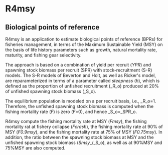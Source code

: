 R4msy
====================

## Biological points of reference

R4msy is an application to estimate biological points of reference (BPRs) for fisheries management, in terms of the Maximum Sustainable Yield (MSY) on the basis of life history parameters such as growth, natural mortality rate, maturity, and fishing gear selectivity.

The approach is based on a combination of yield per recruit (_YPR_) and spawning stock biomass per recruit (SPR) with stock-recruitment (S-R) models. The S-R models of Beverton and Holt, as well as Ricker's model, are reparameterized in terms of a parameter called _steepness_ (_h_), which is defined as the proportion of unfished recruitment (_R_o) produced at 20% of unfished spawning stock biomass (_S_o).

The equilibrium population is modeled on a per recruit basis, i.e., _R_o=1. Therefore, the unfished spawning stock biomass is computed when the fishing mortality rate (_F_) is zero (_F_=0), and hence _S_o=_SPR_o.

R4msy compute the fishing mortality rate at MSY (_Fmsy_), the fishing mortality rat at fishery collapse (_Fcrash_), the fishing mortality rate at 90% of MSY (_F0.9msy_), and the fishing mortality rate at 75% of MSY (_F0.75msy_). In addition, the ratio between the spawning stock biomass at MSY and the unfished spawning stock biomass (_Smsy__/_S_o), as well as at 90%MSY and 75%MSY are also computed.


